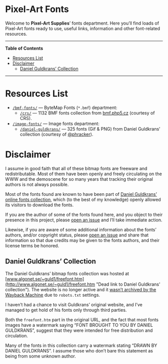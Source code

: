 Pixel-Art Fonts
===============

Welcome to **Pixel-Art Supplies**’ fonts department. Here you’ll find loads of Pixel-Art fonts ready to use, useful links, information and other font-related resources.

------------------------------------------------------------------------

**Table of Contents**

<!-- #toc -->
-   [Resources List](#resources-list)
-   [Disclaimer](#disclaimer)
    -   [Daniel Guldkrans’ Collection](#daniel-guldkrans-collection)

<!-- /toc -->

------------------------------------------------------------------------

Resources List
==============

-   [`/bmf-fonts/`](./bmf-fonts/) — ByteMap Fonts (`*.bmf`) department:
    -   [`/crs/`](./bmf-fonts/crs) — 1132 BMF fonts collection from [bmf.php5.cz](http://bmf.php5.cz/) (courtesy of CRS).
-   [`/image-fonts/`](./image-fonts/) — Image fonts department:
    -   [`/daniel-guldkrans/`](./image-fonts/daniel-guldkrans/) — 325 fonts (Gif & PNG) from Daniel Guldkrans’ collection (courtesy of [@phracker](https://github.com/phracker)).

Disclaimer
==========

I assume in good faith that all of these bitmap fonts are freeware and redistributable. Most of them have been openly and freely circulating on the WWW and the demoscene for so many years that tracking their original authors is not always possible.

Most of the fonts found are known to have been part of [Daniel Guldkrans’ online fonts collection](#daniel-guldkrans-collection), which (to the best of my knowledge) openly allowed its visitors to download the fonts.

If you are the author of some of the fonts found here, and you object to their presence in this project, please [open an issue](https://github.com/tajmone/pixel-art-supplies/issues/new) and I’ll take immediate action.

Likewise, if you are aware of some additional information about the fonts’ authors, and/or copyright status, please [open an issue](https://github.com/tajmone/pixel-art-supplies/issues/new) and share that information so that due credits may be given to the fonts authors, and their license terms be honored.

Daniel Guldkrans’ Collection
----------------------------

The Daniel Guldkrans’ bitmap fonts collection was hosted at [www.algonet.se/~guld1/freefont.htm](http://www.algonet.se/~guld1/freefont.htm "Dead link to Daniel Guldkrans' collection"). The website is no longer active and it [wasn’t archived by the Wayback Machine](https://web.archive.org/web/*/http://www.algonet.se/~guld1/freefont.htm) due to `robots.txt` settings.

I haven’t had a chance to visit Guldkrans’ original website, and I’ve managed to get hold of his fonts only through third parties.

Both the `freefont.htm` part in the original URL, and the fact that most fonts images have a watermark saying “FONT BROUGHT TO YOU BY DANIEL GULDKRANS”, suggest that they were intended for free distribution and circulation.

Many of the fonts in this collection carry a watermark stating “DRAWN BY DANIEL GULDKRANS”. I assume those who don’t bare this statement as being from some unknown author.
